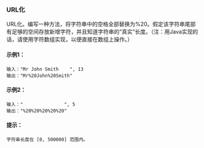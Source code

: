 ### URL化

URL化。编写一种方法，将字符串中的空格全部替换为%20。假定该字符串尾部有足够的空间存放新增字符，并且知道字符串的“真实”长度。（注：用Java实现的话，请使用字符数组实现，以便直接在数组上操作。）

#### 示例1：
```
输入："Mr John Smith    ", 13
输出："Mr%20John%20Smith"
```

#### 示例2：
```
输入："               ", 5
输出："%20%20%20%20%20"
```

#### 提示：
```
字符串长度在 [0, 500000] 范围内。
```